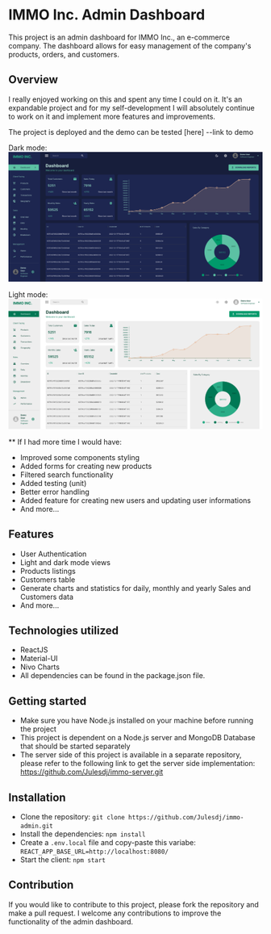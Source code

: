 # IMMO Inc. Admin Dashboard

This project is an admin dashboard for IMMO Inc., an e-commerce company. The dashboard allows for easy management of the company's products, orders, and customers.

## Overview

I really enjoyed working on this and spent any time I could on it. It's an expandable project and for my self-development I will absolutely continue to work on it and implement more features and improvements.

The project is deployed and the demo can be tested [here] --link to demo

Dark mode:
![Dashboard dark version screenshot](./public/screenshot-dark-mode.png)

Light mode:
![Dashboard light version screenshot](./public/screenshot-light-mode.png)

\*\* If I had more time I would have:

* Improved some components styling
* Added forms for creating new products
* Filtered search functionality
* Added testing (unit)
* Better error handling
* Added feature for creating new users and updating user informations
* And more...

## Features

* User Authentication
* Light and dark mode views
* Products listings
* Customers table
* Generate charts and statistics for daily, monthly and yearly Sales and Customers data
* And more...

## Technologies utilized

* ReactJS
* Material-UI
* Nivo Charts
* All dependencies can be found in the package.json file.

## Getting started

* Make sure you have Node.js installed on your machine before running the project
* This project is dependent on a Node.js server and MongoDB Database that should be started separately
* The server side of this project is available in a separate repository, please refer to the following link to get the server side implementation: https://github.com/Julesdj/immo-server.git

## Installation

* Clone the repository: `git clone https://github.com/Julesdj/immo-admin.git`
* Install the dependencies: `npm install`
* Create a `.env.local` file and copy-paste this variabe: `REACT_APP_BASE_URL=http://localhost:8080/`
* Start the client: `npm start`

## Contribution

If you would like to contribute to this project, please fork the repository and make a pull request. I welcome any contributions to improve the functionality of the admin dashboard.
